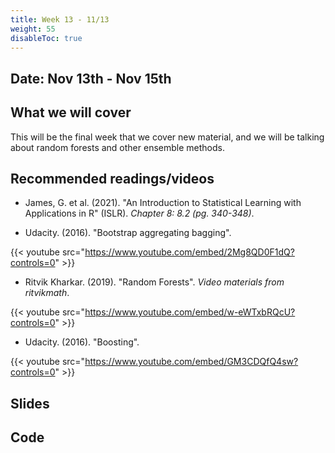 ```yaml
---
title: Week 13 - 11/13
weight: 55
disableToc: true
---
```


## Date: Nov 13th - Nov 15th

## What we will cover

This will be the final week that we cover new material, and we will be talking about random forests and other ensemble methods.

## Recommended readings/videos

- James, G. et al. (2021). "An Introduction to Statistical Learning with Applications in R" (ISLR). *Chapter 8: 8.2 (pg. 340-348)*. 

- Udacity. (2016). "Bootstrap aggregating bagging".

{{< youtube src="https://www.youtube.com/embed/2Mg8QD0F1dQ?controls=0" >}}

- Ritvik Kharkar. (2019). "Random Forests". *Video materials from ritvikmath*.

{{< youtube src="https://www.youtube.com/embed/w-eWTxbRQcU?controls=0" >}}

- Udacity. (2016). "Boosting".

{{< youtube src="https://www.youtube.com/embed/GM3CDQfQ4sw?controls=0" >}}



## Slides

<!-- {{% button href="https://sta235.netlify.app/Classes/Week12/1_DecisionTrees/f2022_sta235h_15_DecisionTrees.html" icon="fas fa-external-link-alt" icon-position="right" %}}New window{{% /button %}} {{% button href="https://sta235.netlify.app/Classes/Week12/1_DecisionTrees/f2022_sta235h_15_DecisionTrees.pdf" icon="fas fa-file-pdf" icon-position="right" %}}Download{{% /button %}} 

{{< slides src="https://sta235.netlify.app/Classes/Week12/1_DecisionTrees/f2022_sta235h_15_DecisionTrees.html" >}}
 -->

## Code

<!-- Here is the R code we will review in class, with many additional questions! Remember to review it in detail after class <a onclick="ga('send', 'event', 'External-Link','click','code10','0','Link');" href="https://sta235.netlify.app/Classes/Week12/1_DecisionTrees/code/f2022_sta235h_10_decisiontrees.R" target="_blank" class="btn btn-default">Download<i class="fas fa-code"></i></a>


Check out the in-class activity we did for this week <a onclick="ga('send', 'event', 'External-Link','click','code13','0','Link');" href="https://sta235h.rocks/Week12" target="_blank" class="btn btn-default">Open<i class="fas  fa-external-link-alt"></i></a>

(The answers for this are here: <a onclick="ga('send', 'event', 'External-Link','click','code12Answers','0','Link');" href="https://sta235h.rocks/Week12Answers" target="_blank" class="btn btn-default">Open<i class="fas  fa-external-link-alt"></i></a>) -->

